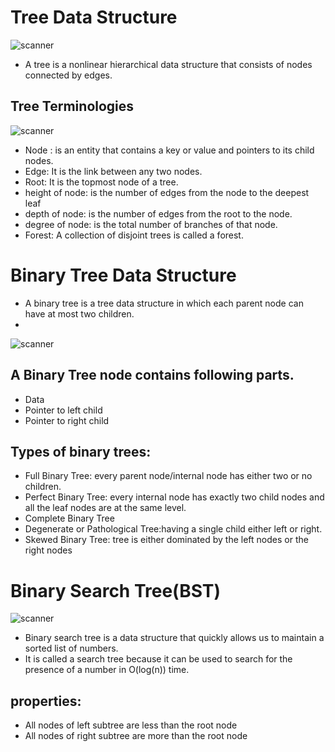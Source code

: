 # Tree Data Structure

![scanner](https://docs.gigaspaces.com/attachment_files/SpringSecurity-ProviderManager.png)

- A tree is a nonlinear hierarchical data structure that consists of nodes connected by edges.

## Tree Terminologies
![scanner](https://miro.medium.com/max/1194/1*ziYvZzrttFYMXkkV9u66jw.png)

- Node : is an entity that contains a key or value and pointers to its child nodes.
- Edge: It is the link between any two nodes.
- Root: It is the topmost node of a tree.
-  height of node: is the number of edges from the node to the deepest leaf
- depth of node: is the number of edges from the root to the node.
-  degree of node: is the total number of branches of that node.
-  Forest: A collection of disjoint trees is called a forest.

# Binary Tree Data Structure
- A binary tree is a tree data structure in which each parent node can have at most two children.
- 
![scanner](https://cdn.programiz.com/sites/tutorial2program/files/binary-tree_0.png)

## A Binary Tree node contains following parts.
- Data
- Pointer to left child
- Pointer to right child

## Types of binary trees:
- Full Binary Tree: every parent node/internal node has either two or no children.
- Perfect Binary Tree: every internal node has exactly two child nodes and all the leaf nodes are at the same level.
- Complete Binary Tree
- Degenerate or Pathological Tree:having a single child either left or right.
- Skewed Binary Tree: tree is either dominated by the left nodes or the right nodes

# Binary Search Tree(BST)
![scanner](https://www.gatevidyalay.com/wp-content/uploads/2018/07/Binary-Search-Tree-Example.png)

- Binary search tree is a data structure that quickly allows us to maintain a sorted list of numbers.
- It is called a search tree because it can be used to search for the presence of a number in O(log(n)) time.

## properties:
- All nodes of left subtree are less than the root node
- All nodes of right subtree are more than the root node






